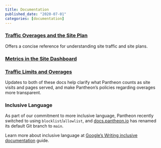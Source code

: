 ```yaml
---
title: Documentation
published_date: "2020-07-01"
categories: [documentation]
---
```

### [Traffic Overages and the Site Plan](/guides/account-mgmt/traffic)

Offers a concise reference for understanding site traffic and site plans.

### [Metrics in the Site Dashboard](/guides/account-mgmt/traffic)

### [Traffic Limits and Overages](/guides/account-mgmt/traffic/overages)

Updates to both of these docs help clarify what Pantheon counts as site visits and pages served, and make Pantheon’s policies regarding overages more transparent.

### Inclusive Language

As part of our commitment to more inclusive language, Pantheon recently switched to using `blocklist`/`allowlist`, and [docs.pantheon.io](https://docs.pantheon.io) has renamed its default Git branch to `main`.

Learn more about inclusive language at [Google’s Writing inclusive documentation](https://developers.google.com/style/inclusive-documentation) guide.
